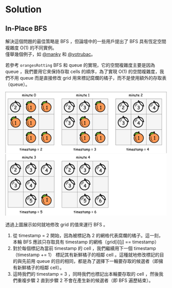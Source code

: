 # Solution

## In-Place BFS

解決這個問題的最佳策略是 BFS ，但論壇中的一些用戶提出了 BFS 具有恆定空間複雜度 O(1) 的不同實例。  
僅舉幾個例子，如 [@manky](https://leetcode.com/problems/rotting-oranges/solutions/569248/Alternate-approach-BFS-O(N-*-Height)-but-constant-space-easy-to-understand-and-modular-code/) 和 [@votrubac](https://leetcode.com/problems/rotting-oranges/discuss/238579/C%2B%2BJava-with-picture-BFS)。  

若參考 `orangesRotting` BFS 和 queue 的實現，它的空間複雜度主要是因為 queue ，我們要用它來保持存取 cells 的順序，為了實現 O(1) 的空間複雜度，我們不用 queue 而是直接修改 grid 用來標記腐爛的橘子，而不是使用額外的存取表（queue）。  

![image](./in-place1.png)  
![image](./in-place2.png)  

透過上圖展示如何就地修改 grid 的值來運行 BFS 。  
1. 從 timestamp = 2 開始，因為被標記為 2 的網格代表腐爛的橘子。這一刻，本輪 BFS 應該只存取具有 timestamp 的網格（grid[i][j] == timestamp）  
2. 對於每個標記為當前 timestamp 的 cell ，我們繼續用下一個 timestamp（timestamp += 1） 標記其有新鮮橘子的相鄰 cell 。這種就地修改標記的目的與先前用 queue 的目的相同，都是為了選擇下一輪要存取的候選者（即擁有新鮮橘子的相鄰 cell）。  
3. 這時我們的 timestamp = 3 ，同時我們也標記出本輪要存取的 cell ，然後我們重複步驟 2 直到步驟 2 不會在產生新的候選者（即 BFS 遍歷結束）。  
